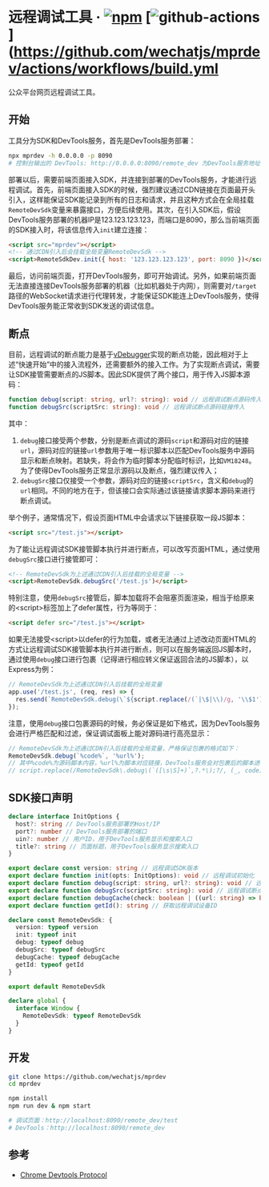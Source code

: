 # 远程调试工具 &middot; [![npm](https://img.shields.io/npm/v/mprdev.svg?style=flat-square)](https://www.npmjs.com/package/mprdev) [![github-actions](https://img.shields.io/github/workflow/status/wechatjs/mprdev/Build.svg?style=flat-square)](https://github.com/wechatjs/mprdev/actions/workflows/build.yml

公众平台网页远程调试工具。

## 开始

工具分为SDK和DevTools服务，首先是DevTools服务部署：

```bash
npx mprdev -h 0.0.0.0 -p 8090
# 控制台输出的 DevTools: http://0.0.0.0:8090/remote_dev 为DevTools服务地址
```

部署以后，需要前端页面接入SDK，并连接到部署的DevTools服务，才能进行远程调试。首先，前端页面接入SDK的时候，强烈建议通过CDN链接在页面最开头引入，这样能保证SDK能记录到所有的日志和请求，并且这种方式会在全局挂载`RemoteDevSdk`变量来暴露接口，方便后续使用。其次，在引入SDK后，假设DevTools服务部署的机器IP是123.123.123.123，而端口是8090，那么当前端页面的SDK接入时，将该信息传入`init`建立连接：

```html
<script src="mprdev"></script>
<!-- 通过CDN引入后会挂载全局变量RemoteDevSdk -->
<script>RemoteSdkDev.init({ host: '123.123.123.123', port: 8090 })</script>
```

最后，访问前端页面，打开DevTools服务，即可开始调试。另外，如果前端页面无法直接连接DevTools服务部署的机器（比如机器处于内网），则需要对`/target`路径的WebSocket请求进行代理转发，才能保证SDK能连上DevTools服务，使得DevTools服务能正常收到SDK发送的调试信息。

## 断点

目前，远程调试的断点能力是基于[vDebugger](https://github.com/wechatjs/vdebugger)实现的断点功能，因此相对于上述“快速开始”中的接入流程外，还需要额外的接入工作。为了实现断点调试，需要让SDK接管需要断点的JS脚本。因此SDK提供了两个接口，用于传入JS脚本源码：

```ts
function debug(script: string, url?: string): void // 远程调试断点源码传入
function debugSrc(scriptSrc: string): void // 远程调试断点源码链接传入
```

其中：

1. `debug`接口接受两个参数，分别是断点调试的源码`script`和源码对应的链接`url`，源码对应的链接`url`参数用于唯一标识脚本以匹配DevTools服务中源码显示和断点映射。若缺失，将会作为临时脚本分配临时标识，比如`VM18248`。为了使得DevTools服务正常显示源码以及断点，强烈建议传入；
2. `debugSrc`接口仅接受一个参数，源码对应的链接`scriptSrc`，含义和`debug`的`url`相同。不同的地方在于，但该接口会实际通过该链接请求脚本源码来进行断点调试。

举个例子，通常情况下，假设页面HTML中会请求以下链接获取一段JS脚本：

```html
<script src="/test.js"></script>
```

为了能让远程调试SDK接管脚本执行并进行断点，可以改写页面HTML，通过使用`debugSrc`接口进行接管即可：

```html
<!-- RemoteDevSdk为上述通过CDN引入后挂载的全局变量 -->
<script>RemoteDevSdk.debugSrc('/test.js')</script>
```

特别注意，使用`debugSrc`接管后，脚本加载将不会阻塞页面渲染，相当于给原来的\<script\>标签加上了defer属性，行为等同于：

```html
<script defer src="/test.js"></script>
```

如果无法接受\<script\>以defer的行为加载，或者无法通过上述改动页面HTML的方式让远程调试SDK接管脚本执行并进行断点，则可以在服务端返回JS脚本时，通过使用`debug`接口进行包裹（记得进行相应转义保证返回合法的JS脚本），以Express为例：

```js
// RemoteDevSdk为上述通过CDN引入后挂载的全局变量
app.use('/test.js', (req, res) => {
  res.send(`RemoteDevSdk.debug(\`${script.replace(/(`|\$|\\)/g, '\\$1')}\`, '${req.url}');`);
});
```

注意，使用`debug`接口包裹源码的时候，务必保证是如下格式，因为DevTools服务会进行严格匹配和过滤，保证调试面板上能对源码进行高亮显示：

```js
// RemoteDevSdk为上述通过CDN引入后挂载的全局变量，严格保证包裹的格式如下：
RemoteDevSdk.debug(`%code%`, '%url%');
// 其中%code%为源码脚本内容，%url%为脚本对应链接，DevTools服务会对包裹后的脚本进行如下替换，保证调试面板能正常高亮显示源码
// script.replace(/RemoteDevSdk\.debug\(`([\s\S]+)`,?.*\);?/, (_, code) => code.replace(/\\`/g, '`').replace(/\\\$/g, '$'));
```

## SDK接口声明

```ts
declare interface InitOptions {
  host?: string // DevTools服务部署的Host/IP
  port?: number // DevTools服务部署的端口
  uin?: number // 用户ID，用于DevTools服务显示和搜索入口
  title?: string // 页面标题，用于DevTools服务显示搜索入口
}

export declare const version: string // 远程调试SDK版本
export declare function init(opts: InitOptions): void // 远程调试初始化
export declare function debug(script: string, url?: string): void // 远程调试断点源码传入
export declare function debugSrc(scriptSrc: string): void // 远程调试断点源码链接传入
export declare function debugCache(check: boolean | ((url: string) => boolean)): void // 控制是否强缓存远程调试断点源码，可减少页面加载耗时
export declare function getId(): string // 获取远程调试设备ID

declare const RemoteDevSdk: {
  version: typeof version
  init: typeof init
  debug: typeof debug
  debugSrc: typeof debugSrc
  debugCache: typeof debugCache
  getId: typeof getId
}

export default RemoteDevSdk

declare global {
  interface Window {
    RemoteDevSdk: typeof RemoteDevSdk
  }
}
```

## 开发

```bash
git clone https://github.com/wechatjs/mprdev
cd mprdev

npm install
npm run dev & npm start

# 调试页面：http://localhost:8090/remote_dev/test
# DevTools：http://localhost:8090/remote_dev
```

## 参考

- [Chrome Devtools Protocol](https://chromedevtools.github.io/devtools-protocol)
